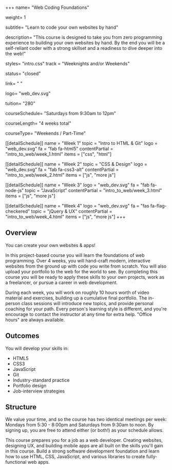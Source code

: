 +++
name= "Web Coding Foundations"

weight= 1

subtitle= "Learn to code your own websites by hand"

description= "This course is designed to take you from zero programming experience to building your own websites by hand.  By the end you will be a self-reliant coder with a strong skillset and a readiness to dive deeper into the web!"

styles= "intro.css"
track = "Weeknights and/or Weekends"

status= "closed"

link= " "

logo= "web_dev.svg"

tuition= "280"

courseSchedule= "Saturdays from 9:30am to 12pm"

courseLength= "4 weeks total"

courseType= "Weekends / Part-Time"

[[detailSchedule]]
name = "Week 1"
topic = "Intro to HTML & Git"
logo = "web_dev.svg"
fa = "fab fa-html5"
contentPartial = "intro_to_web/week_1.html"
items = ["css", "html"]

[[detailSchedule]]
name = "Week 2"
topic = "CSS & Design"
logo = "web_dev.svg"
fa = "fab fa-css3-alt"
contentPartial = "intro_to_web/week_2.html"
items = ["js", "more js"]

[[detailSchedule]]
name = "Week 3"
logo = "web_dev.svg"
fa = "fab fa-node-js"
topic = "JavaScript"
contentPartial = "intro_to_web/week_3.html"
items = ["js", "more js"]

[[detailSchedule]]
name = "Week 4"
logo = "web_dev.svg"
fa = "fas fa-flag-checkered"
topic = "jQuery & UX"
contentPartial = "intro_to_web/week_4.html"
items = ["js", "more js"]
+++

## Overview

You can create your own websites & apps!

In this project-based course you will learn the foundations of web programming. Over 4 weeks, you will hand-craft modern, interactive websites from the ground up with code you write from scratch. You will also upload your portfolio to the web for the world to see. By completing this course you will be ready to apply these skills to your own projects, work as a freelancer, or pursue a career in web development.

During each week, you will work on roughly 10 hours worth of video material and exercises, building up a cumulative final portfolio. The in-person class sessions will introduce new topics, and provide personal coaching for your path. Every person's learning style is different, and you're encourage to contact the instructor at any time for extra help. "Office hours" are always available.

## Outcomes

You will develop your skills in:

* HTML5
* CSS3
* JavaScript
* Git
* Industry-standard practice
* Portfolio design
* Job-interview strategies

## Structure

We value your time, and so the course has two identical meetings per week: Mondays from 5:30 - 8:00pm and Saturdays from 9:30am to noon. By signing up, you are free to attend either (or both!) as your schedule allows.

This course prepares you for a job as a web developer. Creating websites, designing UX, and building mobile apps are all built on the skills you'll gain in this course.
Build a strong software development foundation and learn how to use HTML, CSS, JavaScript, and various libraries to create fully-functional web apps.
